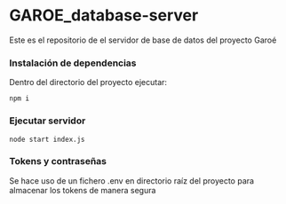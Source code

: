 # GAROE_database-server
Este es el repositorio de el servidor de base de datos del proyecto Garoé

### Instalación de dependencias
Dentro del directorio del proyecto ejecutar:

`npm i`
### Ejecutar servidor
`node start index.js`

### Tokens y contraseñas
Se hace uso de un fichero .env en directorio raíz del proyecto para almacenar los tokens de manera segura
